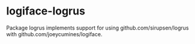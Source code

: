 # logiface-logrus
Package logrus implements support for using github.com/sirupsen/logrus with github.com/joeycumines/logiface.
